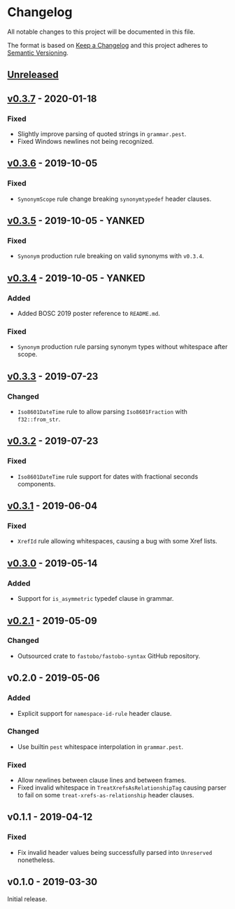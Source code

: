 # Changelog
All notable changes to this project will be documented in this file.

The format is based on [Keep a Changelog](http://keepachangelog.com/en/1.0.0/)
and this project adheres to [Semantic Versioning](http://semver.org/spec/v2.0.0.html).


## [Unreleased]

[Unreleased]: https://github.com/fastobo/fastobo-syntax/compare/syntax/v0.3.7...HEAD


## [v0.3.7] - 2020-01-18

[v0.3.7]: https://github.com/fastobo/fastobo-syntax/compare/syntax/v0.3.6...v0.3.7

### Fixed
- Slightly improve parsing of quoted strings in `grammar.pest`.
- Fixed Windows newlines not being recognized.


## [v0.3.6] - 2019-10-05

[v0.3.6]: https://github.com/fastobo/fastobo-syntax/compare/syntax/v0.3.5...v0.3.6

### Fixed
- `SynonymScope` rule change breaking `synonymtypedef` header clauses.


## [v0.3.5] - 2019-10-05 - **YANKED**

[v0.3.5]: https://github.com/fastobo/fastobo-syntax/compare/syntax/v0.3.4...v0.3.5

### Fixed
- `Synonym` production rule breaking on valid synonyms with `v0.3.4`.


## [v0.3.4] - 2019-10-05 - **YANKED**

[v0.3.4]: https://github.com/fastobo/fastobo-syntax/compare/syntax/v0.3.3...v0.3.4

### Added
- Added BOSC 2019 poster reference to `README.md`.

### Fixed
- `Synonym` production rule parsing synonym types without whitespace after scope.


## [v0.3.3] - 2019-07-23

[v0.3.3]: https://github.com/fastobo/fastobo-syntax/compare/syntax/v0.3.2...v0.3.3

### Changed
- `Iso8601DateTime` rule to allow parsing `Iso8601Fraction` with `f32::from_str`.


## [v0.3.2] - 2019-07-23

[v0.3.2]: https://github.com/fastobo/fastobo-syntax/compare/syntax/v0.3.1...v0.3.2

### Fixed
- `Iso8601DateTime` rule support for dates with fractional seconds components.


## [v0.3.1] - 2019-06-04

[v0.3.1]: https://github.com/fastobo/fastobo-syntax/compare/syntax/v0.3.0...v0.3.1

### Fixed
- `XrefId` rule allowing whitespaces, causing a bug with some Xref lists.


## [v0.3.0] - 2019-05-14

[v0.3.0]: https://github.com/fastobo/fastobo-syntax/compare/syntax/v0.2.1...v0.3.0

### Added
- Support for `is_asymmetric` typedef clause in grammar.


## [v0.2.1] - 2019-05-09

[v0.2.1]: https://github.com/fastobo/fastobo-syntax/compare/syntax/43b728e...v0.2.1

### Changed
- Outsourced crate to `fastobo/fastobo-syntax` GitHub repository.


## v0.2.0 - 2019-05-06

### Added
- Explicit support for `namespace-id-rule` header clause.

### Changed
- Use builtin `pest` whitespace interpolation in `grammar.pest`.

### Fixed
- Allow newlines between clause lines and between frames.
- Fixed invalid whitespace in `TreatXrefsAsRelationshipTag` causing parser to fail
  on some `treat-xrefs-as-relationship` header clauses.


## v0.1.1 - 2019-04-12

### Fixed
- Fix invalid header values being successfully parsed into `Unreserved` nonetheless.


## v0.1.0 - 2019-03-30

Initial release.
